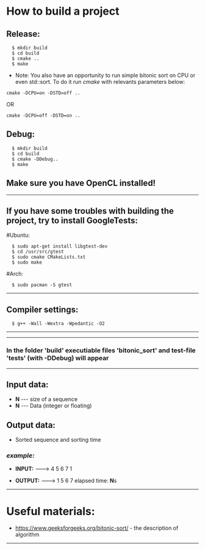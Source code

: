 # How to build a project
## Release:
```
  $ mkdir build
  $ cd build
  $ cmake ..
  $ make
```
* Note: You also have an opportunity to run simple bitonic sort on CPU or even std::sort. To do it run *cmake* with relevants parameters below:
```
cmake -DCPU=on -DSTD=off ..   
```
OR
```
cmake -DCPU=off -DSTD=on ..   
```
## Debug:
```
  $ mkdir build
  $ cd build
  $ cmake -DDebug..
  $ make
```
## Make sure you have OpenCL installed!
---
## If you have some troubles with building the project, try to install GoogleTests:
#Ubuntu:
```
  $ sudo apt-get install libgtest-dev
  $ cd /usr/src/gtest
  $ sudo cmake CMakeLists.txt
  $ sudo make
```
#Arch:
```
  $ sudo pacman -S gtest
```
---
## Compiler settings:
```
  $ g++ -Wall -Wextra -Wpedantic -O2
```
---
---
### In the folder 'build' executiable files 'bitonic_sort' and  test-file 'tests' (with -DDebug) will appear
---
## Input data: 
* **N** --- size of a sequence
* **N** --- Data (integer or floating)  
## Output data: 
* Sorted sequence and sorting time
### ***example:*** 
* **INPUT:** ---> 4 5 6 7 1 

* **OUTPUT:** ---> 1 5 6 7 elapsed time: **N**s 

---
# Useful materials: 
* https://www.geeksforgeeks.org/bitonic-sort/ - the description of algorithm
---